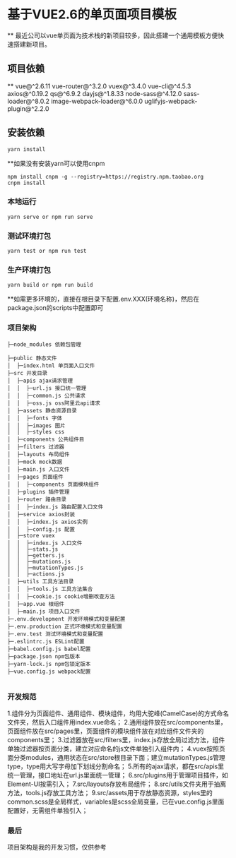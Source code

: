 # 基于VUE2.6的单页面项目模板
** 最近公司以vue单页面为技术栈的新项目较多，因此搭建一个通用模板方便快速搭建新项目。
## 项目依赖
** vue@^2.6.11
   vue-router@^3.2.0
   vuex@^3.4.0
   vue-cli@^4.5.3
   axios@^0.19.2
   qs@^6.9.2
   dayjs@^1.8.33
   node-sass@^4.12.0
   sass-loader@^8.0.2
   image-webpack-loader@^6.0.0
   uglifyjs-webpack-plugin@^2.2.0

## 安装依赖
```
yarn install
```
**如果没有安装yarn可以使用cnpm

```
npm install cnpm -g --registry=https://registry.npm.taobao.org
cnpm install
```
### 本地运行
```
yarn serve or npm run serve
```
### 测试环境打包
```
yarn test or npm run test
```
### 生产环境打包
```
yarn build or npm run build
```
**如需更多环境的，直接在根目录下配置.env.XXX(环境名称)，然后在package.json的scripts中配置即可

### 项目架构
```
├─node_modules 依赖包管理

├─public 静态文件
│  ├─index.html 单页面入口文件 
├─src 开发目录
│  ├─apis ajax请求管理
│  │  ├─url.js 接口统一管理   
│  │  ├─common.js 公共请求   
│  │  ├─oss.js oss阿里云api请求 
│  ├─assets 静态资源目录 
│  │  ├─fonts 字体  
│  │  ├─images 图片  
│  │  ├─styles css  
│  ├─components 公共组件目
│  ├─filters 过滤器
│  ├─layouts 布局组件
│  ├─mock mock数据
│  ├─main.js 入口文件
│  ├─pages 页面组件 
│  │  ├─components 页面模块组件
│  ├─plugins 插件管理 
│  ├─router 路由目录 
│  │  ├─index.js 路由配置入口文件
│  ├─service axios封装
│  │  ├─index.js axios实例   
│  │  ├─config.js 配置
│  ├─store vuex 
│  │  ├─index.js 入口文件
│  │  ├─stats.js
│  │  ├─getters.js
│  │  ├─mutations.js
│  │  ├─mutationTypes.js
│  │  ├─actions.js
│  ├─utils 工具方法目录
│  │  ├─tools.js 工具方法集合  
│  │  ├─cookie.js cookie增删改查方法   
│  ├─app.vue 根组件
│  ├─main.js 项目入口文件
├─.env.development 开发环境模式和变量配置
├─.env.production 正式环境模式和变量配置
├─.env.test 测试环境模式和变量配置
├─.eslintrc.js ESLint配置
├─babel.config.js babel配置
├─package.json npm包版本
├─yarn-lock.js npm包锁定版本
├─vue.config.js webpack配置
    
```

### 开发规范

1.组件分为页面组件、通用组件、模块组件，均用大驼峰(CamelCase)的方式命名文件夹，然后入口组件用index.vue命名；
2.通用组件放在src/components里，页面组件放在src/pages里，页面组件的模块组件放在对应组件文件夹的components里；
3.过滤器放在src/filters里，index.js存放全局过滤方法，组件单独过滤器按页面分类，建立对应命名的js文件单独引入组件内；
4.vuex按照页面分类modules，通用状态在src/store根目录下面；建立mutationTypes.js管理type，type用大写字母加下划线分割命名；
5.所有的ajax请求，都在src/apis里统一管理，接口地址在url.js里面统一管理；
6.src/plugins用于管理项目插件，如Element-UI按需引入；
7.src/layouts存放布局组件；
8.src/utils文件夹用于抽离方法，tools.js存放工具方法；
9.src/assets用于存放静态资源，styles里的common.scss是全局样式，variables是scss全局变量，已在vue.config.js里面配置好，无需组件单独引入；

### 最后
项目架构是我的开发习惯，仅供参考


